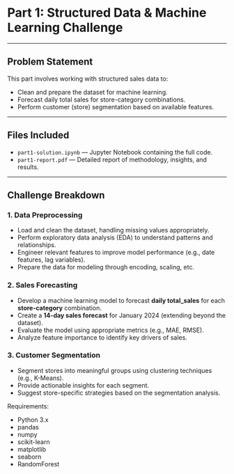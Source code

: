 # Part 1: Structured Data & Machine Learning Challenge

---

## Problem Statement

This part involves working with structured sales data to:

- Clean and prepare the dataset for machine learning.
- Forecast daily total sales for store-category combinations.
- Perform customer (store) segmentation based on available features.

---

## Files Included

- `part1-solution.ipynb` — Jupyter Notebook containing the full code.
- `part1-report.pdf` — Detailed report of methodology, insights, and results.

---

## Challenge Breakdown

### 1. Data Preprocessing 

- Load and clean the dataset, handling missing values appropriately.
- Perform exploratory data analysis (EDA) to understand patterns and relationships.
- Engineer relevant features to improve model performance (e.g., date features, lag variables).
- Prepare the data for modeling through encoding, scaling, etc.

### 2. Sales Forecasting 

- Develop a machine learning model to forecast **daily total_sales** for each **store-category** combination.
- Create a **14-day sales forecast** for January 2024 (extending beyond the dataset).
- Evaluate the model using appropriate metrics (e.g., MAE, RMSE).
- Analyze feature importance to identify key drivers of sales.

### 3. Customer Segmentation

- Segment stores into meaningful groups using clustering techniques (e.g., K-Means).
- Provide actionable insights for each segment.
- Suggest store-specific strategies based on the segmentation analysis.



Requirements:
- Python 3.x
- pandas
- numpy
- scikit-learn
- matplotlib
- seaborn
- RandomForest


